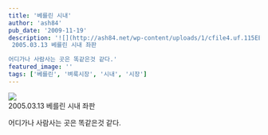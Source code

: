```yaml
---
title: '베를린 시내'
author: 'ash84'
pub_date: '2009-11-19'
description: '![](http://ash84.net/wp-content/uploads/1/cfile4.uf.115EE1194AFF61ED47E01C.JPG)  
 2005.03.13 베를린 시내 좌판

어디가나 사람사는 곳은 똑같은것 같다.'
featured_image: ''
tags: ['베를린', '벼룩시장', '시내', '시장']
---
```



![](http://ash84.net/wp-content/uploads/1/cfile4.uf.115EE1194AFF61ED47E01C.JPG)  
 2005.03.13 베를린 시내 좌판

어디가나 사람사는 곳은 똑같은것 같다.



